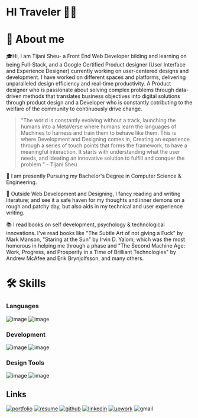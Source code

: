 # HI Traveler 👨‍✈️

# 🚀 About me

🎓Hi, I am Tijani Sheu- a Front End Web Developer bilding and learning on being Full-Stack, and a Google Certified Product designer (User Interface and Experience Designer) currently working on user-centered designs and development. I have worked on different spaces and platforms, delivering unparalleled design efficiency and real-time productivity. A Product designer who is passionate about solving complex problems through data-driven methods that translates business objectives into digital solutions through product design and a Developer who is constantly cotributing to the welfare of the community to continuously drive change.

>"The world is constantly evolving without a track, launching the humans into a MetaVerse where humans learn the languages of Machines to harness and train them  to behave like them. This is where Development and Designing comes in, Creating an experience through a series of touch points that forms the framework, to have a meaningful interaction. It starts with understanding what the user needs, and ideating an innovative solution to fulfill and conquer the problem " - Tijani Sheu

👷‍ I am presently Pursuing my Bachelor's Degree in Computer Science & Engineering.

📖 Outside Web Development and Designing, I fancy reading and writing literature; and see it a safe haven for my thoughts and inner demons on a rough and patchy day, but also aids in my technical and user experience writing.

📚 I read books on self development, psychology & technological innovations. I've read books like "The Subtle Art of not giving a Fuck" by Mark Manson, "Staring at the Sun" by Irvin D. Yalom; which was the most homorous in helping me through a phase and "The Second Machine Age: Work, Progress, and Prosperity in a Time of Brilliant Technologies" by Andrew McAfee and Erik Brynjolfsson, and many others.

# 🛠 Skills

### Languages

![image](https://user-images.githubusercontent.com/110635002/188376681-599aeda0-61c1-477a-a2b5-e0c38990c959.png) ![image](https://user-images.githubusercontent.com/110635002/188376841-4f53fbf3-8a9d-4488-8cd3-cf7362101b64.png)

### Development

![image](https://user-images.githubusercontent.com/110635002/188375482-22f9eb70-5b00-43cf-be5d-6f7a79222270.png) ![image](https://user-images.githubusercontent.com/110635002/188375903-1d2266d9-0883-435c-84bb-3f6c62eed52b.png)

### Design Tools

![image](https://user-images.githubusercontent.com/110635002/188381794-3e8c47fd-124d-4c3e-8737-e5def337577f.png) ![image](https://user-images.githubusercontent.com/110635002/188381828-1ab47b82-78e5-4bc4-8d00-aa5eb099224c.png)

## Links

[![portfolio](https://user-images.githubusercontent.com/110635002/188383561-fca3ba4b-1616-44cd-99b2-c9e9cc56fe6c.png)](https://ahmadtijani.myportfolio.com/)
[![resume](https://user-images.githubusercontent.com/110635002/188383646-fd908fa0-ea02-46e1-944f-acd0e662ab60.png)](https://drive.google.com/file/d/16L85GCKxWioJOJ6VihMjtNVHqzaDofe7/view)
[![github](https://user-images.githubusercontent.com/110635002/188383873-2d9cdd32-1953-4be0-8355-d8eb7c303038.png)](https://github.com/4pieEnut)
[![linkedin](https://user-images.githubusercontent.com/110635002/188383975-37cbc257-b178-4fff-8b43-6ee31e7dd4ff.png)](https://www.linkedin.com/in/sheu-tijani-187096179/?lipi=urn%3Ali%3Apage%3Ad_flagship3_profile_view_base%3BkrtBCyXeQ8%2BcyYZO10MbZA%3D%3D)
[![upwork](https://user-images.githubusercontent.com/110635002/188384078-6b58f98c-81d8-4032-b329-4291285baa61.png)](https://www.upwork.com/freelancers/~016ed46f7a925743a9)
![gmail](https://user-images.githubusercontent.com/110635002/188384114-b0421e97-6767-46a9-a230-6eb4f3d4c92d.png)
